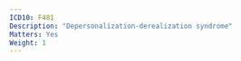 ```yaml
---
ICD10: F481
Description: "Depersonalization-derealization syndrome"
Matters: Yes
Weight: 1
---
```


